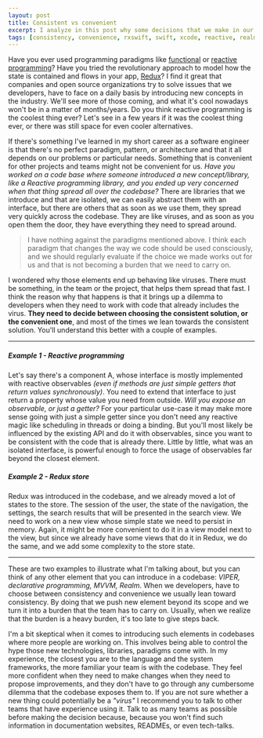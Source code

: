 ```yaml
---
layout: post
title: Consistent vs convenient
excerpt: I analyze in this post why some decisions that we make in our projects might turn into bad viruses that spread all over the code base.
tags: [consistency, convenience, rxswift, swift, xcode, reactive, realm]
---
```


Have you ever used programming paradigms like [functional](https://en.wikipedia.org/wiki/Functional_programming) or [reactive programming](https://en.wikipedia.org/wiki/Functional_reactive_programming)? Have you tried the revolutionary approach to model how the state is contained and flows in your app, [Redux](http://redux.js.org/)? I find it great that companies and open source organizations try to solve issues that we developers, have to face on a daily basis by introducing new concepts in the industry. We'll see more of those coming, and what it's cool nowadays won't be in a matter of months/years. Do you think reactive programming is the coolest thing ever? Let's see in a few years if it was the coolest thing ever, or there was still space for even cooler alternatives.

If there's something I've learned in my short career as a software engineer is that there's no perfect paradigm, pattern, or architecture and that it all depends on our problems or particular needs. Something that is convenient for other projects and teams might not be convenient for us. _Have you worked on a code base where someone introduced a new concept/library, like a Reactive programming library, and you ended up very concerned when that thing spread all over the codebase?_ There are libraries that we introduce and that are isolated, we can easily abstract them with an interface, but there are others that as soon as we use them, they spread very quickly across the codebase. They are like viruses, and as soon as you open them the door, they have everything they need to spread around.

> I have nothing against the paradigms mentioned above. I think each paradigm that changes the way we code should be used consciously, and we should regularly evaluate if the choice we made works out for us and that is not becoming a burden that we need to carry on.

I wondered why those elements end up behaving like viruses. There must be something, in the team or the project, that helps them spread that fast. I think the reason why that happens is that it brings up a dilemma to developers when they need to work with code that already includes the virus. **They need to decide between choosing the consistent solution, or the convenient one**, and most of the times we lean towards the consistent solution. You'll understand this better with a couple of examples.

---

##### Example 1 - Reactive programming

Let's say there's a component A, whose interface is mostly implemented with reactive observables _(even if methods are just simple getters that return values synchronously)_. You need to extend that interface to just return a property whose value you need from outside. _Will you expose an observable, or just a getter?_ For your particular use-case it may make more sense going with just a simple getter since you don't need any reactive magic like scheduling in threads or doing a binding. But you'll most likely be influenced by the existing API and do it with observables, since you want to be consistent with the code that is already there. Little by little, what was an isolated interface, is powerful enough to force the usage of observables far beyond the closest element.

##### Example 2 - Redux store

Redux was introduced in the codebase, and we already moved a lot of states to the store. The session of the user, the state of the navigation, the settings, the search results that will be presented in the search view. We need to work on a new view whose simple state we need to persist in memory. Again, it might be more convenient to do it in a view model next to the view, but since we already have some views that do it in Redux, we do the same, and we add some complexity to the store state.

---

These are two examples to illustrate what I'm talking about, but you can think of any other element that you can introduce in a codebase: _VIPER, declarative programming, MVVM, Realm_. When we developers, have to choose between consistency and convenience we usually lean toward consistency. By doing that we push new element beyond its scope and we turn it into a burden that the team has to carry on. Usually, when we realize that the burden is a heavy burden, it's too late to give steps back.

I'm a bit skeptical when it comes to introducing such elements in codebases where more people are working on. This involves being able to control the hype those new technologies, libraries, paradigms come with. In my experience, the closest you are to the language and the system frameworks, the more familiar your team is with the codebase. They feel more confident when they need to make changes when they need to propose improvements, and they don't have to go through any cumbersome dilemma that the codebase exposes them to. If you are not sure whether a new thing could potentially be a _"virus"_ I recommend you to talk to other teams that have experience using it. Talk to as many teams as possible before making the decision because, because you won't find such information in documentation websites, READMEs, or even tech-talks.
